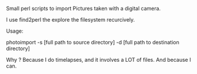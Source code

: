 Small perl scripts to import Pictures taken with a digital camera. 

I use find2perl the explore the filesystem recurcively.

Usage:

photoimport -s [full path to source directory] -d [full path to destination directory]

Why ? Because I do timelapses, and it involves a LOT of files. And because I can.
